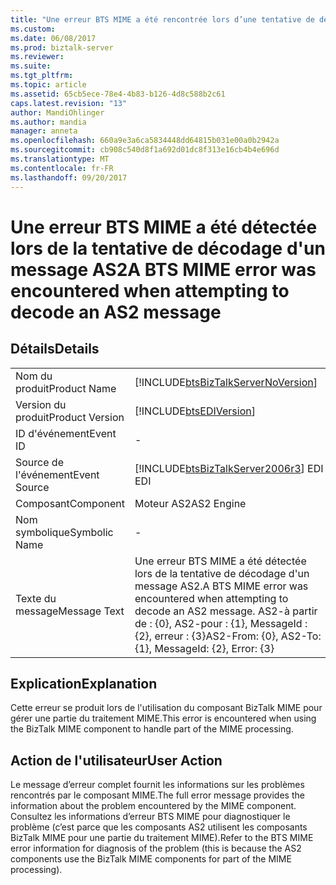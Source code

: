 ```yaml
---
title: "Une erreur BTS MIME a été rencontrée lors d’une tentative de décodage d’un message AS2 | Documents Microsoft"
ms.custom: 
ms.date: 06/08/2017
ms.prod: biztalk-server
ms.reviewer: 
ms.suite: 
ms.tgt_pltfrm: 
ms.topic: article
ms.assetid: 65cb5ece-78e4-4b83-b126-4d8c588b2c61
caps.latest.revision: "13"
author: MandiOhlinger
ms.author: mandia
manager: anneta
ms.openlocfilehash: 660a9e3a6ca5834448dd64815b031e00a0b2942a
ms.sourcegitcommit: cb908c540d8f1a692d01dc8f313e16cb4b4e696d
ms.translationtype: MT
ms.contentlocale: fr-FR
ms.lasthandoff: 09/20/2017
---
```

# <a name="a-bts-mime-error-was-encountered-when-attempting-to-decode-an-as2-message"></a><span data-ttu-id="09743-102">Une erreur BTS MIME a été détectée lors de la tentative de décodage d'un message AS2</span><span class="sxs-lookup"><span data-stu-id="09743-102">A BTS MIME error was encountered when attempting to decode an AS2 message</span></span>
## <a name="details"></a><span data-ttu-id="09743-103">Détails</span><span class="sxs-lookup"><span data-stu-id="09743-103">Details</span></span>  
  
|||  
|-|-|  
|<span data-ttu-id="09743-104">Nom du produit</span><span class="sxs-lookup"><span data-stu-id="09743-104">Product Name</span></span>|[!INCLUDE[btsBizTalkServerNoVersion](../includes/btsbiztalkservernoversion-md.md)]|  
|<span data-ttu-id="09743-105">Version du produit</span><span class="sxs-lookup"><span data-stu-id="09743-105">Product Version</span></span>|[!INCLUDE[btsEDIVersion](../includes/btsediversion-md.md)]|  
|<span data-ttu-id="09743-106">ID d'événement</span><span class="sxs-lookup"><span data-stu-id="09743-106">Event ID</span></span>|-|  
|<span data-ttu-id="09743-107">Source de l'événement</span><span class="sxs-lookup"><span data-stu-id="09743-107">Event Source</span></span>|[!INCLUDE[btsBizTalkServer2006r3](../includes/btsbiztalkserver2006r3-md.md)]<span data-ttu-id="09743-108"> EDI</span><span class="sxs-lookup"><span data-stu-id="09743-108"> EDI</span></span>|  
|<span data-ttu-id="09743-109">Composant</span><span class="sxs-lookup"><span data-stu-id="09743-109">Component</span></span>|<span data-ttu-id="09743-110">Moteur AS2</span><span class="sxs-lookup"><span data-stu-id="09743-110">AS2 Engine</span></span>|  
|<span data-ttu-id="09743-111">Nom symbolique</span><span class="sxs-lookup"><span data-stu-id="09743-111">Symbolic Name</span></span>|-|  
|<span data-ttu-id="09743-112">Texte du message</span><span class="sxs-lookup"><span data-stu-id="09743-112">Message Text</span></span>|<span data-ttu-id="09743-113">Une erreur BTS MIME a été détectée lors de la tentative de décodage d'un message AS2.</span><span class="sxs-lookup"><span data-stu-id="09743-113">A BTS MIME error was encountered when attempting to decode an AS2 message.</span></span>  <span data-ttu-id="09743-114">AS2-à partir de : {0}, AS2-pour : {1}, MessageId : {2}, erreur : {3}</span><span class="sxs-lookup"><span data-stu-id="09743-114">AS2-From: {0}, AS2-To: {1}, MessageId: {2}, Error: {3}</span></span>|  
  
## <a name="explanation"></a><span data-ttu-id="09743-115">Explication</span><span class="sxs-lookup"><span data-stu-id="09743-115">Explanation</span></span>  
 <span data-ttu-id="09743-116">Cette erreur se produit lors de l'utilisation du composant BizTalk MIME pour gérer une partie du traitement MIME.</span><span class="sxs-lookup"><span data-stu-id="09743-116">This error is encountered when using the BizTalk MIME component to handle part of the MIME processing.</span></span>  
  
## <a name="user-action"></a><span data-ttu-id="09743-117">Action de l'utilisateur</span><span class="sxs-lookup"><span data-stu-id="09743-117">User Action</span></span>  
 <span data-ttu-id="09743-118">Le message d’erreur complet fournit les informations sur les problèmes rencontrés par le composant MIME.</span><span class="sxs-lookup"><span data-stu-id="09743-118">The full error message provides the information about the problem encountered by the MIME component.</span></span> <span data-ttu-id="09743-119">Consultez les informations d’erreur BTS MIME pour diagnostiquer le problème (c’est parce que les composants AS2 utilisent les composants BizTalk MIME pour une partie du traitement MIME).</span><span class="sxs-lookup"><span data-stu-id="09743-119">Refer to the BTS MIME error information for diagnosis of the problem (this is because the AS2 components use the BizTalk MIME components for part of the MIME processing).</span></span>